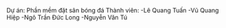 Dự án: Phần mềm đặt sân bóng đá
Thành viên:
-Lê Quang Tuấn 
-Vũ Quang Hiệp
-Ngô Trần Đức Long 
-Nguyễn Văn Tú 
